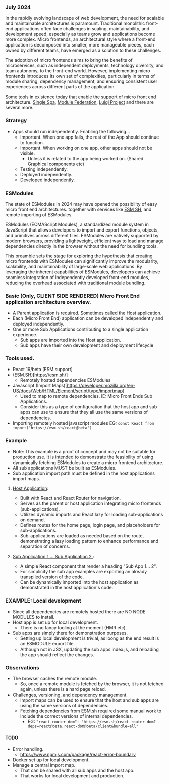 ### July 2024

In the rapidly evolving landscape of web development, the need for scalable and maintainable architectures is paramount.
Traditional monolithic front-end applications often face challenges in scaling, maintainability, and development speed,
especially as teams grow and applications become more complex. Micro frontends, an architectural style where a front-end
application is decomposed into smaller, more manageable pieces, each owned by different teams, have emerged as a
solution to these challenges.

The adoption of micro frontends aims to bring the benefits of microservices, such as independent deployments, technology
diversity, and team autonomy, to the front-end world. However, implementing micro frontends introduces its own set of
complexities, particularly in terms of module sharing, dependency management, and ensuring consistent user experiences
across different parts of the application.

Some tools in existence today that enable the support of micro front end
architecture. [Single Spa](https://single-spa.js.org/), [Module Federation](https://module-federation.io/), [Luigi Project](https://luigi-project.io/)
and there are several more.

### Strategy

- Apps should run independently. Enabling the following...
    - Important. When one app fails, the rest of the App should continue to function.
    - Important. When working on one app, other apps should not be visible.
        - Unless it is related to the app being worked on. (Shared Graphical components etc)
    - Testing independently.
    - Deployed independently.
    - Developed independently.

### ESModules

The state of ESModules in 2024 may have opened the possibility of easy micro front end architectures. together with
services like [ESM SH](https://esm.sh/#docs), and remote importing of ESModules.

ESModules (ECMAScript Modules), a standardized module system in JavaScript that allows developers to import and export
functions, objects, and primitives across different files. ESModules are natively supported by modern browsers,
providing a lightweight, efficient way to load and manage dependencies directly in the browser without the need for
bundling tools.

This preamble sets the stage for exploring the hypothesis that creating micro frontends with ESModules can significantly
improve the modularity, scalability, and maintainability of large-scale web applications. By leveraging the inherent
capabilities of ESModules, developers can achieve seamless integration of independently developed front-end modules,
reducing the overhead associated with traditional module bundling.

### Basic (Only, CLIENT SIDE RENDERED) Micro Front End application architecture overview.

- A Parent application is required. Sometimes called the Host application.
- Each (Micro Front End) application can be developed independently and deployed independently.
- One or more Sub Applications contributing to a single application experience.
    - Sub apps are imported into the Host application.
    - Sub apps have their own development and deployment lifecycle

### Tools used.

- React 19/beta (ESM support)
- (ESM.SH)[https://esm.sh/]
    - Remotely hosted dependencies ESModules
- Javascript (Import Maps)[https://developer.mozilla.org/en-US/docs/Web/HTML/Element/script/type/importmap]
    - Used to map to remote dependencies. IE: Micro Front Ends Sub Applications.
    - Consider this as a type of configuration that the host app and sub apps can use to ensure that they all use the
      same versions of dependencies.
- Importing remotely hosted javascript modules EG: `const React from import('https://esm.sh/react@beta')`

### Example

- Note: This example is a proof of concept and may not be suitable for production use. It is intended to demonstrate the
  feasibility of using dynamically fetching ESModules to create a micro frontend architecture.
- All sub applications MUST be built as ESModules.
- Sub application import path must be defined in the host applications import maps.

1. [Host Application](example/host.app):
    - Built with React and React Router for navigation.
    - Serves as the parent or host application integrating micro frontends (sub-applications).
    - Utilizes dynamic imports and React.lazy for loading sub-applications on demand.
    - Defines routes for the home page, login page, and placeholders for sub-applications.
    - Sub-applications are loaded as needed based on the route, demonstrating a lazy loading pattern to enhance
      performance and separation of concerns.


2. [Sub Application 1 ... Sub Application 2 ](example/sub.app1):
    - A simple React component that render a heading "Sub App 1... 2".
    - For simplicity the sub app examples are exporting an already transpiled version of the code.
    - Can be dynamically imported into the host application as demonstrated in the host application's code.

### EXAMPLE: Local development

- Since all dependencies are remotely hosted there are NO NODE MODULES to install.
- Host app is set up for local development.
    - There is no fancy tooling at the moment (HMR etc).
- Sub apps are simply there for demonstration purposes.
    - Setting up local development is trivial, as loong as the end result is an ESMODULE export file.
    - Although not in JSX, updating the sub apps index.js, and reloading the app should reflect the changes.

### Observations

- The browser caches the remote module.
    - So, once a remote module is fetched by the browser, it is not fetched again, unless there is a hard page reload.
- Challenges, versioning, and dependency management.
    - Import maps can be used to ensure that the host and sub apps are using the same versions of dependencies.
    - Fetching dependencies from ESM.sh required some manual work to include the correct versions of internal
      dependencies.
        - EG: `"react-router-dom": "https://esm.sh/react-router-dom?deps=react@beta,react-dom@beta/client&bundle=all"`

#### TODO

- Error handling.
    - https://www.npmjs.com/package/react-error-boundary
- Docker set up for local development.
- Manage a central import map.
    - That can be shared with all sub apps and the host app.
    - That works for local development and production.
 
    

